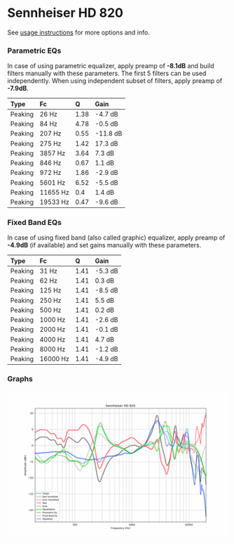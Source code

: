 # Sennheiser HD 820
See [usage instructions](https://github.com/jaakkopasanen/AutoEq#usage) for more options and info.

### Parametric EQs
In case of using parametric equalizer, apply preamp of **-8.1dB** and build filters manually
with these parameters. The first 5 filters can be used independently.
When using independent subset of filters, apply preamp of **-7.9dB**.

| Type    | Fc       |    Q | Gain     |
|:--------|:---------|:-----|:---------|
| Peaking | 26 Hz    | 1.38 | -4.7 dB  |
| Peaking | 84 Hz    | 4.78 | -0.5 dB  |
| Peaking | 207 Hz   | 0.55 | -11.8 dB |
| Peaking | 275 Hz   | 1.42 | 17.3 dB  |
| Peaking | 3857 Hz  | 3.64 | 7.3 dB   |
| Peaking | 846 Hz   | 0.67 | 1.1 dB   |
| Peaking | 972 Hz   | 1.86 | -2.9 dB  |
| Peaking | 5601 Hz  | 6.52 | -5.5 dB  |
| Peaking | 11655 Hz | 0.4  | 1.4 dB   |
| Peaking | 19533 Hz | 0.47 | -9.6 dB  |

### Fixed Band EQs
In case of using fixed band (also called graphic) equalizer, apply preamp of **-4.9dB**
(if available) and set gains manually with these parameters.

| Type    | Fc       |    Q | Gain    |
|:--------|:---------|:-----|:--------|
| Peaking | 31 Hz    | 1.41 | -5.3 dB |
| Peaking | 62 Hz    | 1.41 | 0.3 dB  |
| Peaking | 125 Hz   | 1.41 | -8.5 dB |
| Peaking | 250 Hz   | 1.41 | 5.5 dB  |
| Peaking | 500 Hz   | 1.41 | 0.2 dB  |
| Peaking | 1000 Hz  | 1.41 | -2.6 dB |
| Peaking | 2000 Hz  | 1.41 | -0.1 dB |
| Peaking | 4000 Hz  | 1.41 | 4.7 dB  |
| Peaking | 8000 Hz  | 1.41 | -1.2 dB |
| Peaking | 16000 Hz | 1.41 | -4.9 dB |

### Graphs
![](./Sennheiser%20HD%20820.png)